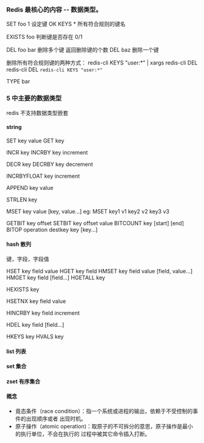 ### Redis 最核心的内容 -- 数据类型。
SET foo 1    设定键            OK
KEYS *       所有符合规则的键名

EXISTS foo   判断键是否存在     0/1

DEL foo bar  删除多个键        返回删除键的个数
DEL baz      删除一个键

删除所有符合规则键的两种方式：
redis-cli KEYS "user:*" | xargs redis-cli DEL
redis-cli DEL  `redis-cli KEYS "user:*"`

TYPE bar

### 5 中主要的数据类型
redis 不支持数据类型嵌套

#### string
SET key value
GET key

INCR key
INCRBY key increment

DECR key
DECRBY key decrement

INCRBYFLOAT key increment

APPEND key value

STRLEN key

MSET key value [key, value...]
eg: MSET key1 v1 key2 v2 key3 v3

GETBIT key offset
SETBIT key offset value
BITCOUNT key [start] [end]
BITOP operation destkey key [key...]

#### hash 散列
键，字段，字段值

HSET key field value
HGET key field
HMSET key field value [field, value...]
HMGET key field [field...]
HGETALL key

HEXISTS key

HSETNX key field value

HINCRBY key field increment

HDEL key field [field...]

HKEYS key
HVALS key

#### list 列表

#### set  集合

#### zset 有序集合

#### 概念
- 竟态条件（race condition）：指一个系统或进程的输出，依赖于不受控制的事件的出现顺序或者
出现时机。
- 原子操作（atomic operation)：取原子的不可拆分的意思，原子操作是最小的执行单位，不会在执行的
过程中被其它命令插入打断。
